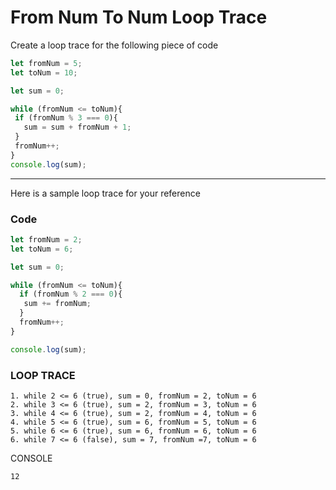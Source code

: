 # From Num To Num Loop Trace

Create a loop trace for the following piece of code

```js
let fromNum = 5;
let toNum = 10;

let sum = 0;

while (fromNum <= toNum){
 if (fromNum % 3 === 0){
   sum = sum + fromNum + 1;
 } 
 fromNum++;
}
console.log(sum);
```
-------------------------------------------------------------------------------------
Here is a sample loop trace for your reference
### Code
```js
let fromNum = 2;
let toNum = 6;

let sum = 0;

while (fromNum <= toNum){
  if (fromNum % 2 === 0){
   sum += fromNum;
  } 
  fromNum++;
}

console.log(sum);
```

### LOOP TRACE
```
1. while 2 <= 6 (true), sum = 0, fromNum = 2, toNum = 6
2. while 3 <= 6 (true), sum = 2, fromNum = 3, toNum = 6
3. while 4 <= 6 (true), sum = 2, fromNum = 4, toNum = 6
4. while 5 <= 6 (true), sum = 6, fromNum = 5, toNum = 6
5. while 6 <= 6 (true), sum = 6, fromNum = 6, toNum = 6
6. while 7 <= 6 (false), sum = 7, fromNum =7, toNum = 6
```
CONSOLE
```
12
```
